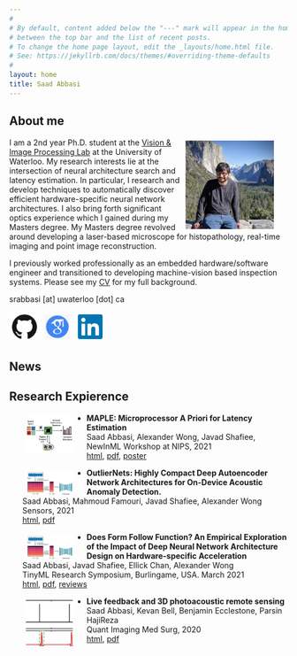 ```yaml
---
#
# By default, content added below the "---" mark will appear in the home page
# between the top bar and the list of recent posts.
# To change the home page layout, edit the _layouts/home.html file.
# See: https://jekyllrb.com/docs/themes/#overriding-theme-defaults
#
layout: home
title: Saad Abbasi
---
```


## About me

<img src="assets/me.jpeg" height="160" style="float:right; margin:5px 25px 5px 5px">

I am a 2nd year Ph.D. student at the [Vision & Image Processing Lab](https://uwaterloo.ca/vision-image-processing-lab/) at the University of Waterloo. My research interests lie at the intersection of neural architecture search and latency estimation. In particular, I research and develop techniques to automatically discover efficient hardware-specific neural network architectures. I also bring forth significant optics experience which I gained during my Masters degree. My Masters degree revolved around developing a laser-based microscope for histopathology, real-time imaging and point image reconstruction.

I previously worked professionally as an embedded hardware/software engineer and transitioned to developing machine-vision based inspection systems. Please see my [CV](assets/CV.pdf) for my full background.


srabbasi [at] uwaterloo [dot] ca

<a href="https://github.com/saadabbasi/">
<img src="assets/GitHub-Mark-120px-plus.png" height="45" style="float:top; margin:5px"></a>
<a href="https://scholar.google.com/citations?user=HkNlM6oAAAAJ&hl=en&oi=ao">
<img src="assets/scholar.png" height="45" style="float:top; margin:5px"></a>
<a href="https://www.linkedin.com/in/saad-abbasi-4bb54663/">
<img src="assets/linkedin.png" height="45" style="float:top; margin:5px"></a>

## News

## Research Expierence

<img src="assets/MAPLE_overview.png" width="85" style="float:left; margin:5px 25px 0px 30px">

- **MAPLE: Microprocessor A Priori for Latency Estimation**<br/>
Saad Abbasi, Alexander Wong, Javad Shafiee, <br/>
NewInML Workshop at NIPS, 2021 <br/>
[html](https://arxiv.org/abs/2111.15106), [pdf](https://arxiv.org/pdf/2111.15106.pdf), [poster](assets/MAPLE_Poster.pdf)

<img src="assets/outliernets.webp" width="85" style="float:left; margin:5px 25px 0px 30px">

- **OutlierNets: Highly Compact Deep Autoencoder Network Architectures for On-Device Acoustic Anomaly Detection.**<br/>
Saad Abbasi, Mahmoud Famouri, Javad Shafiee, Alexander Wong<br/>
Sensors, 2021 <br/>
[html](https://www.mdpi.com/1424-8220/21/14/4805), [pdf](https://www.mdpi.com/1424-8220/21/14/4805/pdf)

<img src="assets/outliernets.webp" width="85" style="float:left; margin:5px 25px 0px 30px">

- **Does Form Follow Function? An Empirical Exploration of the Impact of Deep Neural Network Architecture Design on Hardware-specific Acceleration**<br/>
Saad Abbasi, Javad Shafiee, Ellick Chan, Alexander Wong<br/>
TinyML Research Symposium, Burlingame, USA. March 2021 <br/>
[html](https://arxiv.org/abs/2107.04144), [pdf](https://arxiv.org/pdf/2107.04144), [reviews](https://openreview.net/forum?id=-iuG__7I9QE)

<img src="assets/realtime.png" width="85" style="float:left; margin:5px 25px 0px 30px">

- **Live feedback and 3D photoacoustic remote sensing**<br/>
Saad Abbasi, Kevan Bell, Benjamin Ecclestone, Parsin HajiReza<br/>
Quant Imaging Med Surg, 2020 <br/>
[html](https://qims.amegroups.com/article/view/54005/html), [pdf](https://qims.amegroups.com/article/download/54005/pdf)

